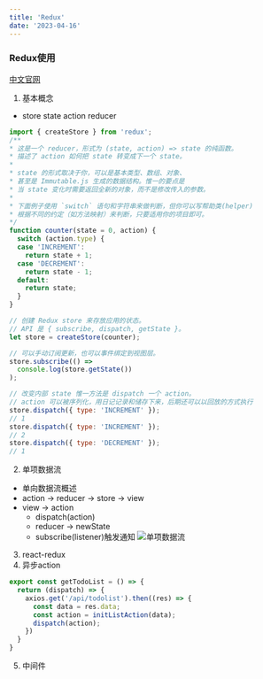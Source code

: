 ```yaml
---
title: 'Redux'
date: '2023-04-16'
---
```

### Redux使用
[中文官网](https://www.redux.org.cn/docs/advanced/Middleware.html)
1. 基本概念
  - store state action reducer
  ```js
  import { createStore } from 'redux';
  /**
  * 这是一个 reducer，形式为 (state, action) => state 的纯函数。
  * 描述了 action 如何把 state 转变成下一个 state。
  *
  * state 的形式取决于你，可以是基本类型、数组、对象、
  * 甚至是 Immutable.js 生成的数据结构。惟一的要点是
  * 当 state 变化时需要返回全新的对象，而不是修改传入的参数。
  *
  * 下面例子使用 `switch` 语句和字符串来做判断，但你可以写帮助类(helper)
  * 根据不同的约定（如方法映射）来判断，只要适用你的项目即可。
  */
  function counter(state = 0, action) {
    switch (action.type) {
    case 'INCREMENT':
      return state + 1;
    case 'DECREMENT':
      return state - 1;
    default:
      return state;
    }
  }

  // 创建 Redux store 来存放应用的状态。
  // API 是 { subscribe, dispatch, getState }。
  let store = createStore(counter);

  // 可以手动订阅更新，也可以事件绑定到视图层。
  store.subscribe(() =>
    console.log(store.getState())
  );

  // 改变内部 state 惟一方法是 dispatch 一个 action。
  // action 可以被序列化，用日记记录和储存下来，后期还可以以回放的方式执行
  store.dispatch({ type: 'INCREMENT' });
  // 1
  store.dispatch({ type: 'INCREMENT' });
  // 2
  store.dispatch({ type: 'DECREMENT' });
  // 1
  ```
2. 单项数据流
  - 单向数据流概述
  - action -> reducer -> store -> view
  - view -> action
    - dispatch(action)
    - reducer -> newState
    - subscribe(listener)触发通知
![单项数据流](/images/redux单项数据流.png)
3. react-redux
4. 异步action
```js
export const getTodoList = () => {
  return (dispatch) => {
    axios.get('/api/todolist').then((res) => {
      const data = res.data;
      const action = initListAction(data);
      dispatch(action);
    })
  }
}
```
5. 中间件
